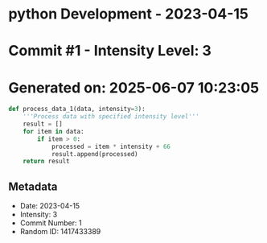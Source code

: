 ﻿# python Development - 2023-04-15
# Commit #1 - Intensity Level: 3
# Generated on: 2025-06-07 10:23:05
```python
def process_data_1(data, intensity=3):
    '''Process data with specified intensity level'''
    result = []
    for item in data:
        if item > 0:
            processed = item * intensity + 66
            result.append(processed)
    return result
```
## Metadata
- Date: 2023-04-15
- Intensity: 3
- Commit Number: 1
- Random ID: 1417433389
